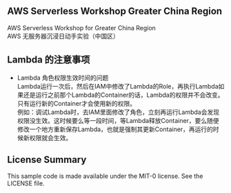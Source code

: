 ## AWS Serverless Workshop Greater China Region

AWS Serverless Workshop for Greater China Region  
AWS 无服务器沉浸日动手实验（中国区）  

## Lambda 的注意事项

* Lambda 角色权限生效时间的问题  
Lambda运行一次后，然后在IAM中修改了Lambda的Role，再执行Lambda如果还是运行之前那个Lambda的Container的话，Lambda的权限并不会改变。只有运行新的Container才会使用新的权限。  
例如：调试Lambda时，去IAM里面修改了角色，立刻再运行Lambda会发现权限没生效。这时候要么等一段时间，等Lambda释放Container，要么随便修改一个地方重新保存Lambda，也就是强制其更新Container，再运行的时候新权限就会生效。  


## License Summary

This sample code is made available under the MIT-0 license. See the LICENSE file.
